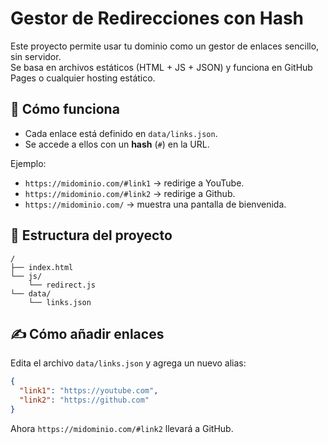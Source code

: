 # Gestor de Redirecciones con Hash

Este proyecto permite usar tu dominio como un gestor de enlaces sencillo, sin servidor.  
Se basa en archivos estáticos (HTML + JS + JSON) y funciona en GitHub Pages o cualquier hosting estático.

## 🚀 Cómo funciona
- Cada enlace está definido en `data/links.json`.
- Se accede a ellos con un **hash** (`#`) en la URL.

Ejemplo:
- `https://midominio.com/#link1` → redirige a YouTube.
- `https://midominio.com/#link2` → redirige a Github.
- `https://midominio.com/` → muestra una pantalla de bienvenida.

## 📂 Estructura del proyecto
```
/
├── index.html
└── js/
    └── redirect.js
└── data/
    └── links.json
```

## ✍️ Cómo añadir enlaces
Edita el archivo `data/links.json` y agrega un nuevo alias:

```json
{
  "link1": "https://youtube.com",
  "link2": "https://github.com"
}
```

Ahora `https://midominio.com/#link2` llevará a GitHub.